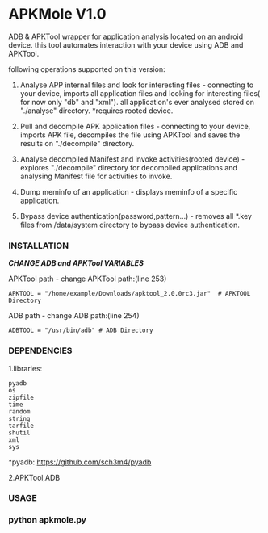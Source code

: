 APKMole V1.0
============

ADB &amp; APKTool wrapper for application analysis located on an android device.
this tool automates interaction with your device using ADB and APKTool.

following operations supported on this version:

1. Analyse APP internal files and look for interesting files -
connecting to your device, imports all application files and looking for interesting files( for now only "db" and "xml").
all application's ever analysed stored on "./analyse" directory.
*requires rooted device.

2. Pull and decompile APK application files -
connecting to your device, imports APK file, decompiles the file using APKTool and saves the results on "./decompile" directory.

3. Analyse decompiled Manifest and invoke activities(rooted device) -
explores "./decompile" directory for decompiled applications and analysing Manifest file for activities to invoke.

4. Dump meminfo of an application -
displays meminfo of a specific application.

5. Bypass device authentication(password,pattern...) -
removes all *.key files from /data/system directory to bypass device authentication.


<h3>INSTALLATION</h3>

*******CHANGE ADB and APKTool VARIABLES*******

APKTool path - change APKTool path:(line 253)

	APKTOOL = "/home/example/Downloads/apktool_2.0.0rc3.jar"  # APKTOOL Directory
	
ADB path - change ADB path:(line 254)

	ADBTOOL = "/usr/bin/adb" # ADB Directory

	
	
<h3>DEPENDENCIES</h3>

1.libraries:

	pyadb
	os
	zipfile
	time
	random
	string
	tarfile
	shutil
	xml
	sys

*pyadb: https://github.com/sch3m4/pyadb

2.APKTool,ADB

<h3>USAGE<h3>

python apkmole.py



